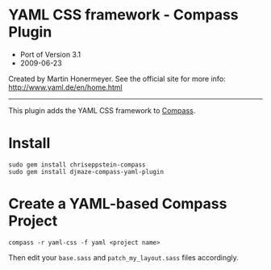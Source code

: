 YAML CSS framework - Compass Plugin
================================

* Port of Version 3.1
* 2009-06-23

Created by Martin Honermeyer. See the official site for more info: <http://www.yaml.de/en/home.html>

---------

This plugin adds the YAML CSS framework to [Compass](http://compass-style.org/).

Install
=======

    sudo gem install chriseppstein-compass
    sudo gem install djmaze-compass-yaml-plugin

Create a YAML-based Compass Project
==================================

    compass -r yaml-css -f yaml <project name>

Then edit your `base.sass` and `patch_my_layout.sass` files accordingly.

